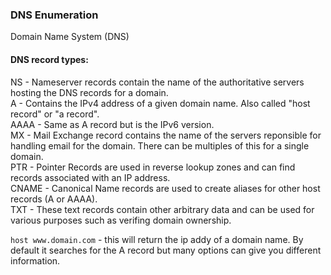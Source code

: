 ### DNS Enumeration

Domain Name System (DNS)

#### DNS record types:

NS - Nameserver records contain the name of the authoritative servers hosting the DNS records for a domain.  
A - Contains the IPv4 address of a given domain name.  Also called "host record" or "a record".  
AAAA - Same as A record but is the IPv6 version.  
MX - Mail Exchange record contains the name of the servers reponsible for handling email for the domain.  There can be multiples of this for a single domain.  
PTR - Pointer Records are used in reverse lookup zones and can find records associated with an IP address.  
CNAME - Canonical Name records are used to create aliases for other host records (A or AAAA).  
TXT - These text records contain other arbitrary data and can be used for various purposes such as verifing domain ownership.  

`host www.domain.com` - this will return the ip addy of a domain name.  By default it searches for the A record but many options can give you different information.